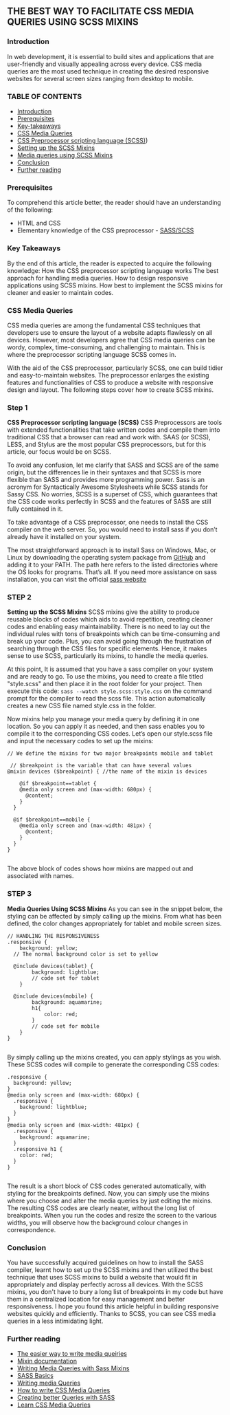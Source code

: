 ## THE BEST WAY TO FACILITATE CSS MEDIA QUERIES USING SCSS MIXINS
### Introduction
In web development, it is essential to build sites and applications that are user-friendly and visually appealing across every device. CSS media queries are the most used technique in creating the desired responsive websites for several screen sizes ranging from desktop to mobile. 


### TABLE OF CONTENTS
- [Introduction](#introduction)
- [Prerequisites](#prerequisites)
- [Key-takeaways](#key-takeaways)
- [CSS Media Queries](#css-media-queries)
- [CSS Preprocessor scripting language (SCSS)](#css-preprocessor-scripting-language-scss))
- [Setting up the SCSS Mixins](setting-up-the-sccs-mixins)
- [Media queries using SCSS Mixins](#media-queries-using-scss-mixins)
- [Conclusion](#conclusion)
- [Further reading](#further-reading)

### Prerequisites
To comprehend this article better, the reader should have an understanding of the following: 
- HTML and CSS 
- Elementary knowledge of the CSS preprocessor - [SASS/SCSS](http://sass-lang.com)

### Key Takeaways 
By the end of this article, the reader is expected to acquire the following knowledge: 
How the CSS preprocessor scripting language works
The best approach for handling media queries.
How to design responsive applications using SCSS mixins.
How best to implement the SCSS mixins for cleaner and easier to maintain codes.


### CSS Media Queries 
CSS media queries are among the fundamental CSS techniques that developers use to ensure the layout of a website adapts flawlessly on all devices. However, most developers agree that CSS media queries can be wordy, complex, time-consuming, and challenging to maintain. This is where the preprocessor scripting language SCSS comes in.

With the aid of the CSS preprocessor, particularly SCSS, one can build tidier and easy-to-maintain websites. The preprocessor enlarges the existing features and functionalities of CSS to produce a website with responsive design and layout. The following steps cover how to create SCSS mixins. 

### Step 1
**CSS Preprocessor scripting language (SCSS)**
CSS Preprocessors are tools with extended functionalities that take written codes and compile them into traditional CSS that a browser can read and work with. SAAS (or SCSS), LESS, and Stylus are the most popular CSS preprocessors, but for this article, our focus would be on SCSS.
 
To avoid any confusion, let me clarify that SASS and SCSS are of the same origin, but the differences lie in their syntaxes and that SCSS is more flexible than SASS and provides more programming power. Sass is an acronym for Syntactically Awesome Stylesheets while SCSS stands for Sassy CSS. No worries, SCSS is a superset of CSS, which guarantees that the CSS code works perfectly in SCSS and the features of SASS are still fully contained in it. 
 
To take advantage of a CSS preprocessor, one needs to install the CSS compiler on the web server. So, you would need to install sass if you don’t already have it installed on your system.
 
The most straightforward approach is to install Sass on Windows, Mac, or Linux by downloading the operating system package from [GitHub](https://github.com/sass/dart-sass/releases/tag/1.43.5) and adding it to your PATH. The path here refers to the listed directories where the OS looks for programs. 
That’s all. If you need more assistance on sass installation, you can visit the official [sass website](https://sass-lang.com)
 
### STEP 2
**Setting up the SCSS Mixins**
SCSS mixins give the ability to produce reusable blocks of codes which aids to avoid repetition, creating cleaner codes and enabling easy maintainability. There is no need to lay out the individual rules with tons of breakpoints which can be time-consuming and break up your code. Plus, you can avoid going through the frustration of searching through the CSS files for specific elements. Hence, it makes sense to use SCSS, particularly its mixins, to handle the media queries.
 
 At this point, It is assumed that you have a sass compiler on your system and are ready to go. To use the mixins, you need to create a file titled "style.scss" and then place it in the root folder for your project. Then execute this code: ```sass --watch style.scss:style.css``` on the command prompt for the compiler to read the scss file. This action automatically creates a new CSS file named style.css in the folder.
 
Now mixins help you manage your media query by defining it in one location. So you can apply it as needed, and then sass enables you to compile it to the corresponding CSS codes.
Let’s open our style.scss file and input the necessary codes to set up the mixins:
 
 
```
// We define the mixins for two major breakpoints mobile and tablet
 
 // $breakpoint is the variable that can have several values
@mixin devices ($breakpoint) { //the name of the mixin is devices
  
    @if $breakpoint==tablet {    
    @media only screen and (max-width: 680px) {
      @content;
    }
  }
 
  @if $breakpoint==mobile {
    @media only screen and (max-width: 481px) {
      @content;
    }
  }
}
 
```
 
The above block of codes shows how mixins are mapped out and associated with names.
### STEP 3
**Media Queries Using SCSS Mixins**
As you can see in the snippet below, the styling can be affected by simply calling up the mixins. From what has been defined, the color changes appropriately for tablet and mobile screen sizes.
```
// HANDLING THE RESPONSIVENESS
.responsive {
    background: yellow;
  // The normal background color is set to yellow
 
  @include devices(tablet) {
        background: lightblue;
        // code set for tablet
    }
 
  @include devices(mobile) {
        background: aquamarine;
        h1{
            color: red;
        }
        // code set for mobile    
    }
}
 
```
By simply calling up the mixins created, you can apply stylings as you wish. These SCSS codes will compile to generate the corresponding CSS codes:
 
```
.responsive { 
  background: yellow;
}
@media only screen and (max-width: 680px) {
  .responsive {
    background: lightblue;
  }
}
@media only screen and (max-width: 481px) {
  .responsive {
    background: aquamarine;
  }
  .responsive h1 {
    color: red;
  }
}
 
```
The result is a short block of CSS codes generated automatically, with styling for the breakpoints defined.
Now, you can simply use the mixins where you choose and alter the media queries by just editing the mixins. The resulting CSS codes are clearly neater, without the long list of breakpoints. When you run the codes and resize the screen to the various widths, you will observe how the background colour changes in correspondence.
 

### Conclusion
You have successfully acquired guidelines on how to install the SASS compiler, learnt how to set up the SCSS mixins and then utilized the best technique that uses SCSS mixins to build a website that would fit in appropriately and display perfectly across all devices. 
With the SCSS mixins, you don't have to bury a long list of breakpoints in my code but have them in a centralized location for easy management and better responsiveness. 
I hope you found this article helpful in building responsive websites quickly and efficiently. Thanks to SCSS, you can see CSS media queries in a less intimidating light. 

### Further reading
- [The easier way to write media queiries](https://levelup.gitconnected.com/the-easier-way-to-write-media-queries-with-scss-mixin-c7c956150551)
- [Mixin documentation](https://sass-lang.com/documentation/at-rules/mixin)
- [Writing Media Queries with Sass Mixins](https://itnext.io/writing-media-queries-with-sass-mixins-3ea591ea3ea4)
- [SASS Basics](https://sass-lang.com/guide)
- [Writing media Queries](https://dev.to/heytulsiprasad/easy-to-write-media-queries-using-sass-mixins-1p2f)
- [How to write CSS Media Queries](https://www.educative.io/edpresso/how-to-write-css-media-queries-using-sass-mixins)
- [Creating better Queries with SASS](https://medium.com/nerd-for-tech/use-sass-to-create-better-media-queries-f5f149dc618c)
- [Learn CSS Media Queries](https://www.freecodecamp.org/news/learn-css-media-queries-by-building-projects/)



